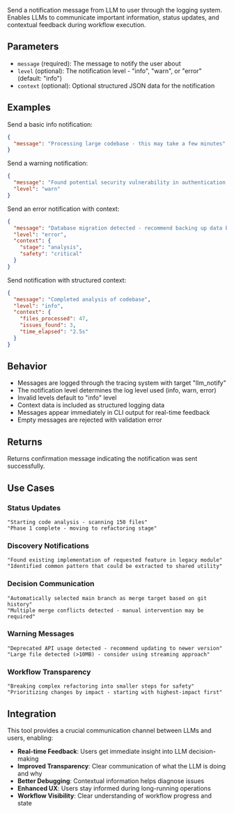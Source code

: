Send a notification message from LLM to user through the logging system. Enables LLMs to communicate important information, status updates, and contextual feedback during workflow execution.

## Parameters

- `message` (required): The message to notify the user about
- `level` (optional): The notification level - "info", "warn", or "error" (default: "info") 
- `context` (optional): Optional structured JSON data for the notification

## Examples

Send a basic info notification:
```json
{
  "message": "Processing large codebase - this may take a few minutes"
}
```

Send a warning notification:
```json
{
  "message": "Found potential security vulnerability in authentication logic",
  "level": "warn"
}
```

Send an error notification with context:
```json
{
  "message": "Database migration detected - recommend backing up data before proceeding", 
  "level": "error",
  "context": {
    "stage": "analysis",
    "safety": "critical"
  }
}
```

Send notification with structured context:
```json
{
  "message": "Completed analysis of codebase",
  "level": "info", 
  "context": {
    "files_processed": 47,
    "issues_found": 3,
    "time_elapsed": "2.5s"
  }
}
```

## Behavior

- Messages are logged through the tracing system with target "llm_notify"
- The notification level determines the log level used (info, warn, error)
- Invalid levels default to "info" level
- Context data is included as structured logging data
- Messages appear immediately in CLI output for real-time feedback
- Empty messages are rejected with validation error

## Returns

Returns confirmation message indicating the notification was sent successfully.

## Use Cases

### Status Updates
```
"Starting code analysis - scanning 150 files"
"Phase 1 complete - moving to refactoring stage"
```

### Discovery Notifications  
```
"Found existing implementation of requested feature in legacy module"
"Identified common pattern that could be extracted to shared utility"
```

### Decision Communication
```
"Automatically selected main branch as merge target based on git history"
"Multiple merge conflicts detected - manual intervention may be required"
```

### Warning Messages
```
"Deprecated API usage detected - recommend updating to newer version"
"Large file detected (>10MB) - consider using streaming approach"
```

### Workflow Transparency
```
"Breaking complex refactoring into smaller steps for safety"
"Prioritizing changes by impact - starting with highest-impact first"
```

## Integration

This tool provides a crucial communication channel between LLMs and users, enabling:

- **Real-time Feedback**: Users get immediate insight into LLM decision-making
- **Improved Transparency**: Clear communication of what the LLM is doing and why  
- **Better Debugging**: Contextual information helps diagnose issues
- **Enhanced UX**: Users stay informed during long-running operations
- **Workflow Visibility**: Clear understanding of workflow progress and state